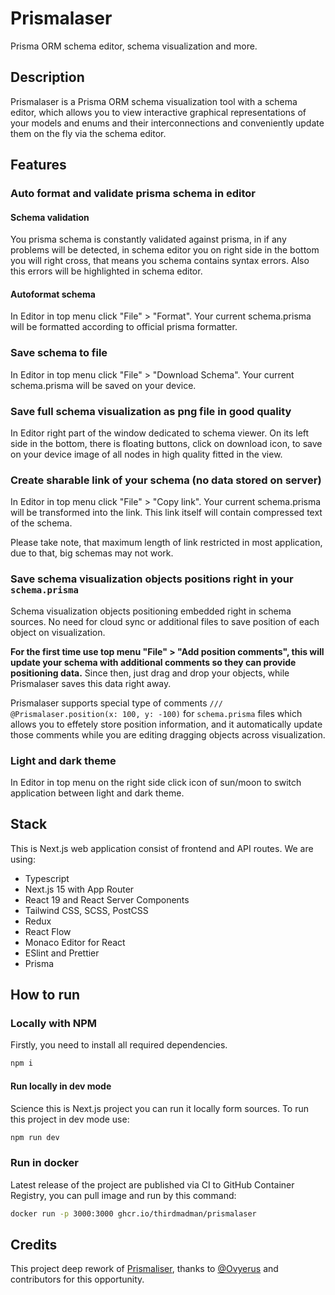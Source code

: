 # Prismalaser

Prisma ORM schema editor, schema visualization and more.

## Description

Prismalaser is a Prisma ORM schema visualization tool with a schema editor, which allows you to view interactive graphical representations of your models and enums and their interconnections and conveniently update them on the fly via the schema editor.

## Features

### Auto format and validate prisma schema in editor

#### Schema validation

You prisma schema is constantly validated against prisma, in if any problems will be detected, in schema editor you on right side in the bottom you will right cross, that means you schema contains syntax errors. Also this errors will be highlighted in schema editor.

#### Autoformat schema

In Editor in top menu click "File" > "Format". Your current schema.prisma will be formatted according to official prisma formatter.

### Save schema to file

In Editor in top menu click "File" > "Download Schema". Your current schema.prisma will be saved on your device.

### Save full schema visualization as png file in good quality

In Editor right part of the window dedicated to schema viewer. On its left side in the bottom, there is floating buttons, click on download icon, to save on your device image of all nodes in high quality fitted in the view.

### Create sharable link of your schema (no data stored on server)

In Editor in top menu click "File" > "Copy link". Your current schema.prisma will be transformed into the link. This link itself will contain compressed text of the schema.

Please take note, that maximum length of link restricted in most application, due to that, big schemas may not work.

### Save schema visualization objects positions right in your ```schema.prisma```

Schema visualization objects positioning embedded right in schema sources. No need for cloud sync or additional files to save position of each object on visualization.

**For the first time use top menu "File" > "Add position comments", this will update your schema with additional comments so they can provide positioning data.**  Since then, just drag and drop your objects, while Prismalaser saves this data right away.

Prismalaser supports special type of comments ```/// @Prismalaser.position(x: 100, y: -100)``` for ```schema.prisma``` files which allows you to effetely store position information, and it automatically update those comments while you are editing dragging objects across visualization.

### Light and dark theme

In Editor in top menu on the right side click icon of sun/moon to switch application between light and dark theme.

## Stack

This is Next.js web application consist of frontend and API routes. We are using:

- Typescript
- Next.js 15 with App Router
- React 19 and React Server Components
- Tailwind CSS, SCSS, PostCSS
- Redux
- React Flow
- Monaco Editor for React
- ESlint and Prettier
- Prisma

## How to run

### Locally with NPM

Firstly, you need to install all required dependencies.

```sh
npm i
```

#### Run locally in dev mode

Science this is Next.js project you can run it locally form sources.
To run this project in dev mode use:

```sh
npm run dev
```

### Run in docker

Latest release of the project are published via CI to GitHub Container Registry, you can pull image and run by this command:

```sh
docker run -p 3000:3000 ghcr.io/thirdmadman/prismalaser
```

## Credits

This project deep rework of [Prismaliser](https://github.com/Ovyerus/prismaliser), thanks to [@Ovyerus](https://github.com/Ovyerus) and contributors for this opportunity.
